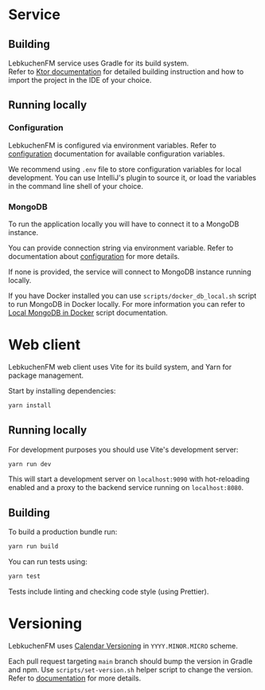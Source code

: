 # Service

## Building
LebkuchenFM service uses Gradle for its build system.\
Refer to [Ktor documentation](https://ktor.io/docs) for detailed building instruction and how to import the project in
the IDE of your choice.

## Running locally

### Configuration
LebkuchenFM is configured via environment variables.
Refer to [configuration](./configuration.md) documentation for available configuration variables.

We recommend using `.env` file to store configuration variables for local development.
You can use IntelliJ's plugin to source it, or load the variables in the command line shell of your choice.

### MongoDB
To run the application locally you will have to connect it to a MongoDB instance.

You can provide connection string via environment variable.
Refer to documentation about [configuration](./configuration.md) for more details.

If none is provided, the service will connect to MongoDB instance running locally.

If you have Docker installed you can use `scripts/docker_db_local.sh` script to run MongoDB in Docker locally.
For more information you can refer to [Local MongoDB in Docker](./scripts.md) script documentation.

# Web client
LebkuchenFM web client uses Vite for its build system, and Yarn for package management.

Start by installing dependencies:
```sh
yarn install
```

## Running locally
For development purposes you should use Vite's development server:
```sh
yarn run dev
```

This will start a development server on `localhost:9090` with hot-reloading enabled and a proxy to the backend service
running on `localhost:8080`.

## Building
To build a production bundle run:
```sh
yarn run build
```

You can run tests using:
```sh
yarn test
```
Tests include linting and checking code style (using Prettier).

# Versioning
LebkuchenFM uses [Calendar Versioning](https://calver.org/) in `YYYY.MINOR.MICRO` scheme.

Each pull request targeting `main` branch should bump the version in Gradle and npm.
Use `scripts/set-version.sh` helper script to change the version. Refer to [documentation](./scripts.md) for more
details.
